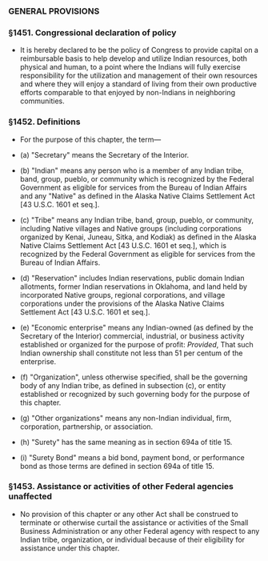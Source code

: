 ### GENERAL PROVISIONS

### §1451. Congressional declaration of policy
* It is hereby declared to be the policy of Congress to provide capital on a reimbursable basis to help develop and utilize Indian resources, both physical and human, to a point where the Indians will fully exercise responsibility for the utilization and management of their own resources and where they will enjoy a standard of living from their own productive efforts comparable to that enjoyed by non-Indians in neighboring communities.

### §1452. Definitions
* For the purpose of this chapter, the term—

* (a) "Secretary" means the Secretary of the Interior.

* (b) "Indian" means any person who is a member of any Indian tribe, band, group, pueblo, or community which is recognized by the Federal Government as eligible for services from the Bureau of Indian Affairs and any "Native" as defined in the Alaska Native Claims Settlement Act [43 U.S.C. 1601 et seq.].

* (c) "Tribe" means any Indian tribe, band, group, pueblo, or community, including Native villages and Native groups (including corporations organized by Kenai, Juneau, Sitka, and Kodiak) as defined in the Alaska Native Claims Settlement Act [43 U.S.C. 1601 et seq.], which is recognized by the Federal Government as eligible for services from the Bureau of Indian Affairs.

* (d) "Reservation" includes Indian reservations, public domain Indian allotments, former Indian reservations in Oklahoma, and land held by incorporated Native groups, regional corporations, and village corporations under the provisions of the Alaska Native Claims Settlement Act [43 U.S.C. 1601 et seq.].

* (e) "Economic enterprise" means any Indian-owned (as defined by the Secretary of the Interior) commercial, industrial, or business activity established or organized for the purpose of profit: _Provided_, That such Indian ownership shall constitute not less than 51 per centum of the enterprise.

* (f) "Organization", unless otherwise specified, shall be the governing body of any Indian tribe, as defined in subsection (c), or entity established or recognized by such governing body for the purpose of this chapter.

* (g) "Other organizations" means any non-Indian individual, firm, corporation, partnership, or association.

* (h) "Surety" has the same meaning as in section 694a of title 15.

* (i) "Surety Bond" means a bid bond, payment bond, or performance bond as those terms are defined in section 694a of title 15.

### §1453. Assistance or activities of other Federal agencies unaffected
* No provision of this chapter or any other Act shall be construed to terminate or otherwise curtail the assistance or activities of the Small Business Administration or any other Federal agency with respect to any Indian tribe, organization, or individual because of their eligibility for assistance under this chapter.